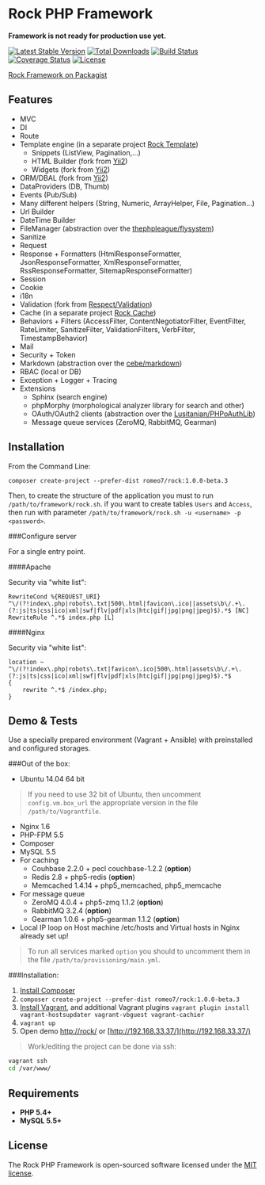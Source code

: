Rock PHP Framework
=================

**Framework is not ready for production use yet.**

[![Latest Stable Version](https://poser.pugx.org/romeo7/rock/v/stable.svg)](https://packagist.org/packages/romeo7/rock)
[![Total Downloads](https://poser.pugx.org/romeo7/rock/downloads.svg)](https://packagist.org/packages/romeo7/rock)
[![Build Status](https://travis-ci.org/romeo7/rock.svg?branch=master)](https://travis-ci.org/romeo7/rock)
[![Coverage Status](https://coveralls.io/repos/romeo7/rock/badge.png?branch=master)](https://coveralls.io/r/romeo7/rock?branch=master)
[![License](https://poser.pugx.org/romeo7/rock/license.svg)](https://packagist.org/packages/romeo7/rock)

[Rock Framework on Packagist](https://packagist.org/packages/romeo7/rock)

Features
-------------------

 * MVC
 * DI
 * Route
 * Template engine (in a separate project [Rock Template](https://github.com/romeo7/rock-template))
    * Snippets (ListView, Pagination,...)
    * HTML Builder (fork from [Yii2](https://github.com/yiisoft/yii2))
    * Widgets (fork from [Yii2](https://github.com/yiisoft/yii2))
 * ORM/DBAL (fork from [Yii2](https://github.com/yiisoft/yii2))
 * DataProviders (DB, Thumb)
 * Events (Pub/Sub)
 * Many different helpers (String, Numeric, ArrayHelper, File, Pagination...)
 * Url Builder
 * DateTime Builder
 * FileManager (abstraction over the [thephpleague/flysystem](https://github.com/thephpleague/flysystem))
 * Sanitize
 * Request
 * Response + Formatters (HtmlResponseFormatter, JsonResponseFormatter, XmlResponseFormatter, RssResponseFormatter, SitemapResponseFormatter)
 * Session
 * Cookie
 * i18n
 * Validation (fork from [Respect/Validation](https://github.com/Respect/Validation))
 * Cache (in a separate project [Rock Cache](https://github.com/romeo7/rock-cache))
 * Behaviors + Filters (AccessFilter, ContentNegotiatorFilter, EventFilter, RateLimiter, SanitizeFilter, ValidationFilters, VerbFilter, TimestampBehavior)
 * Mail
 * Security + Token
 * Markdown (abstraction over the [cebe/markdown](https://github.com/cebe/markdown))
 * RBAC (local or DB)
 * Exception + Logger + Tracing
 * Extensions
    * Sphinx (search engine)
    * phpMorphy (morphological analyzer library for search and other)
    * OAuth/OAuth2 clients (abstraction over the [Lusitanian/PHPoAuthLib](https://github.com/Lusitanian/PHPoAuthLib))
    * Message queue services (ZeroMQ, RabbitMQ, Gearman)


Installation
-------------------

From the Command Line:

`composer create-project --prefer-dist romeo7/rock:1.0.0-beta.3`

Then, to create the structure of the application you must to run `/path/to/framework/rock.sh`.
if you want to create tables `Users` and `Access`, then run with parameter `/path/to/framework/rock.sh -u <username> -p <password>`.

###Configure server

For a single entry point.

####Apache

Security via "white list":

```
RewriteCond %{REQUEST_URI} ^\/(?!index\.php|robots\.txt|500\.html|favicon\.ico||assets\b\/.+\.(?:js|ts|css|ico|xml|swf|flv|pdf|xls|htc|gif|jpg|png|jpeg)$).*$ [NC]
RewriteRule ^.*$ index.php [L]
```

####Nginx

Security via "white list":

```
location ~ ^\/(?!index\.php|robots\.txt|favicon\.ico|500\.html|assets\b\/.+\.(?:js|ts|css|ico|xml|swf|flv|pdf|xls|htc|gif|jpg|png|jpeg)$).*$
{
    rewrite ^.*$ /index.php;
}
```

Demo & Tests
-------------------

Use a specially prepared environment (Vagrant + Ansible) with preinstalled and configured storages.

###Out of the box:

 * Ubuntu 14.04 64 bit

> If you need to use 32 bit of Ubuntu, then uncomment `config.vm.box_url` the appropriate version in the file `/path/to/Vagrantfile`.

 * Nginx 1.6
 * PHP-FPM 5.5
 * Composer
 * MySQL 5.5
 * For caching
    * Couhbase 2.2.0 + pecl couchbase-1.2.2 (**option**)
    * Redis 2.8 + php5-redis (**option**)
    * Memcached 1.4.14 + php5_memcached, php5_memcache
 * For message queue
    * ZeroMQ 4.0.4 + php5-zmq 1.1.2 (**option**)
    * RabbitMQ 3.2.4 (**option**)
    * Gearman 1.0.6 + php5-gearman 1.1.2 (**option**)
 * Local IP loop on Host machine /etc/hosts and Virtual hosts in Nginx already set up!

> To run all services marked `option` you should to uncomment them in the file `/path/to/provisioning/main.yml`.

###Installation:

1. [Install Composer](https://getcomposer.org/doc/00-intro.md#globally)
2. `composer create-project --prefer-dist romeo7/rock:1.0.0-beta.3`
3. [Install Vagrant](https://www.vagrantup.com/downloads), and additional Vagrant plugins `vagrant plugin install vagrant-hostsupdater vagrant-vbguest vagrant-cachier`
4. `vagrant up`
5. Open demo [http://rock/](http://rock/) or [http://192.168.33.37/](http://192.168.33.37/)

> Work/editing the project can be done via ssh:
```bash
vagrant ssh
cd /var/www/
```

Requirements
-------------------
 * **PHP 5.4+**
 * **MySQL 5.5+**

License
-------------------

The Rock PHP Framework is open-sourced software licensed under the [MIT license](http://opensource.org/licenses/MIT).